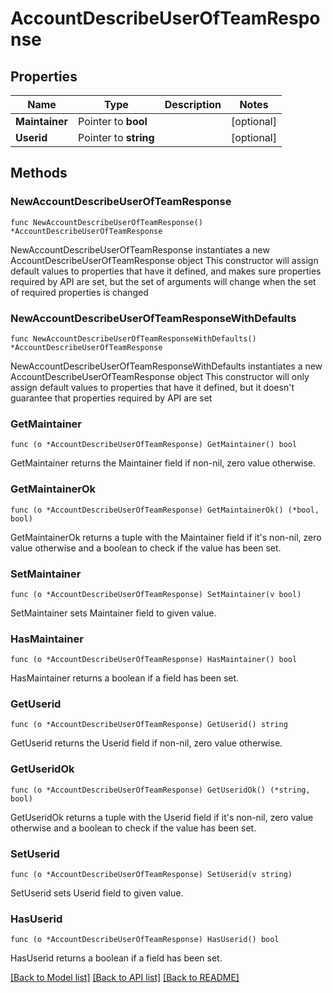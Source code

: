 # AccountDescribeUserOfTeamResponse

## Properties

Name | Type | Description | Notes
------------ | ------------- | ------------- | -------------
**Maintainer** | Pointer to **bool** |  | [optional] 
**Userid** | Pointer to **string** |  | [optional] 

## Methods

### NewAccountDescribeUserOfTeamResponse

`func NewAccountDescribeUserOfTeamResponse() *AccountDescribeUserOfTeamResponse`

NewAccountDescribeUserOfTeamResponse instantiates a new AccountDescribeUserOfTeamResponse object
This constructor will assign default values to properties that have it defined,
and makes sure properties required by API are set, but the set of arguments
will change when the set of required properties is changed

### NewAccountDescribeUserOfTeamResponseWithDefaults

`func NewAccountDescribeUserOfTeamResponseWithDefaults() *AccountDescribeUserOfTeamResponse`

NewAccountDescribeUserOfTeamResponseWithDefaults instantiates a new AccountDescribeUserOfTeamResponse object
This constructor will only assign default values to properties that have it defined,
but it doesn't guarantee that properties required by API are set

### GetMaintainer

`func (o *AccountDescribeUserOfTeamResponse) GetMaintainer() bool`

GetMaintainer returns the Maintainer field if non-nil, zero value otherwise.

### GetMaintainerOk

`func (o *AccountDescribeUserOfTeamResponse) GetMaintainerOk() (*bool, bool)`

GetMaintainerOk returns a tuple with the Maintainer field if it's non-nil, zero value otherwise
and a boolean to check if the value has been set.

### SetMaintainer

`func (o *AccountDescribeUserOfTeamResponse) SetMaintainer(v bool)`

SetMaintainer sets Maintainer field to given value.

### HasMaintainer

`func (o *AccountDescribeUserOfTeamResponse) HasMaintainer() bool`

HasMaintainer returns a boolean if a field has been set.

### GetUserid

`func (o *AccountDescribeUserOfTeamResponse) GetUserid() string`

GetUserid returns the Userid field if non-nil, zero value otherwise.

### GetUseridOk

`func (o *AccountDescribeUserOfTeamResponse) GetUseridOk() (*string, bool)`

GetUseridOk returns a tuple with the Userid field if it's non-nil, zero value otherwise
and a boolean to check if the value has been set.

### SetUserid

`func (o *AccountDescribeUserOfTeamResponse) SetUserid(v string)`

SetUserid sets Userid field to given value.

### HasUserid

`func (o *AccountDescribeUserOfTeamResponse) HasUserid() bool`

HasUserid returns a boolean if a field has been set.


[[Back to Model list]](../README.md#documentation-for-models) [[Back to API list]](../README.md#documentation-for-api-endpoints) [[Back to README]](../README.md)


